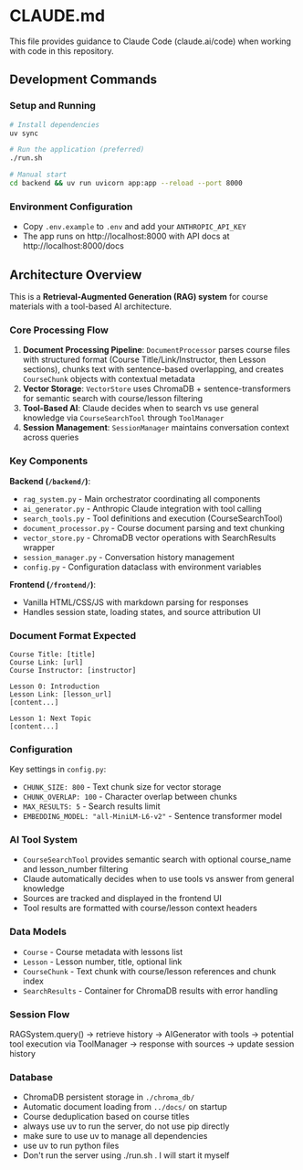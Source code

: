 # CLAUDE.md

This file provides guidance to Claude Code (claude.ai/code) when working with code in this repository.

## Development Commands

### Setup and Running

```bash
# Install dependencies
uv sync

# Run the application (preferred)
./run.sh

# Manual start
cd backend && uv run uvicorn app:app --reload --port 8000
```

### Environment Configuration

- Copy `.env.example` to `.env` and add your `ANTHROPIC_API_KEY`
- The app runs on http://localhost:8000 with API docs at http://localhost:8000/docs

## Architecture Overview

This is a **Retrieval-Augmented Generation (RAG) system** for course materials with a tool-based AI architecture.

### Core Processing Flow

1. **Document Processing Pipeline**: `DocumentProcessor` parses course files with structured format (Course Title/Link/Instructor, then Lesson sections), chunks text with sentence-based overlapping, and creates `CourseChunk` objects with contextual metadata
2. **Vector Storage**: `VectorStore` uses ChromaDB + sentence-transformers for semantic search with course/lesson filtering
3. **Tool-Based AI**: Claude decides when to search vs use general knowledge via `CourseSearchTool` through `ToolManager`
4. **Session Management**: `SessionManager` maintains conversation context across queries

### Key Components

**Backend (`/backend/`)**:

- `rag_system.py` - Main orchestrator coordinating all components
- `ai_generator.py` - Anthropic Claude integration with tool calling
- `search_tools.py` - Tool definitions and execution (CourseSearchTool)
- `document_processor.py` - Course document parsing and text chunking
- `vector_store.py` - ChromaDB vector operations with SearchResults wrapper
- `session_manager.py` - Conversation history management
- `config.py` - Configuration dataclass with environment variables

**Frontend (`/frontend/`)**:

- Vanilla HTML/CSS/JS with markdown parsing for responses
- Handles session state, loading states, and source attribution UI

### Document Format Expected

```
Course Title: [title]
Course Link: [url]
Course Instructor: [instructor]

Lesson 0: Introduction
Lesson Link: [lesson_url]
[content...]

Lesson 1: Next Topic
[content...]
```

### Configuration

Key settings in `config.py`:

- `CHUNK_SIZE: 800` - Text chunk size for vector storage
- `CHUNK_OVERLAP: 100` - Character overlap between chunks
- `MAX_RESULTS: 5` - Search results limit
- `EMBEDDING_MODEL: "all-MiniLM-L6-v2"` - Sentence transformer model

### AI Tool System

- `CourseSearchTool` provides semantic search with optional course_name and lesson_number filtering
- Claude automatically decides when to use tools vs answer from general knowledge
- Sources are tracked and displayed in the frontend UI
- Tool results are formatted with course/lesson context headers

### Data Models

- `Course` - Course metadata with lessons list
- `Lesson` - Lesson number, title, optional link
- `CourseChunk` - Text chunk with course/lesson references and chunk index
- `SearchResults` - Container for ChromaDB results with error handling

### Session Flow

RAGSystem.query() → retrieve history → AIGenerator with tools → potential tool execution via ToolManager → response with sources → update session history

### Database

- ChromaDB persistent storage in `./chroma_db/`
- Automatic document loading from `../docs/` on startup
- Course deduplication based on course titles
- always use uv to run the server, do not use pip directly
- make sure to use uv to manage all dependencies
- use uv to run python files
- Don't run the server using ./run.sh . I will start it myself